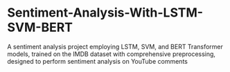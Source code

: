 # Sentiment-Analysis-With-LSTM-SVM-BERT
A sentiment analysis project employing LSTM, SVM, and BERT Transformer models, trained on the IMDB dataset with comprehensive preprocessing, designed to perform sentiment analysis on YouTube comments 
